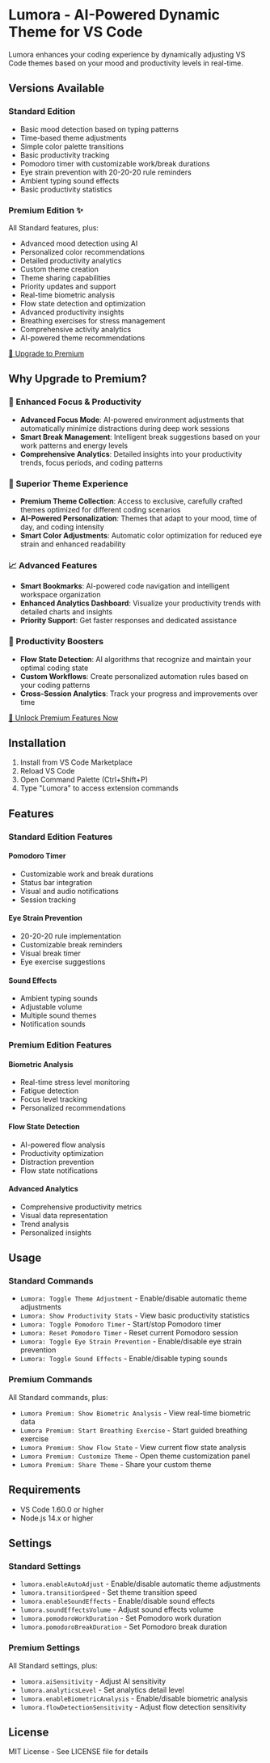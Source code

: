 # Lumora - AI-Powered Dynamic Theme for VS Code

Lumora enhances your coding experience by dynamically adjusting VS Code themes based on your mood and productivity levels in real-time.

## Versions Available

### Standard Edition
- Basic mood detection based on typing patterns
- Time-based theme adjustments
- Simple color palette transitions
- Basic productivity tracking
- Pomodoro timer with customizable work/break durations
- Eye strain prevention with 20-20-20 rule reminders
- Ambient typing sound effects
- Basic productivity statistics

### Premium Edition ✨
All Standard features, plus:
- Advanced mood detection using AI
- Personalized color recommendations
- Detailed productivity analytics
- Custom theme creation
- Theme sharing capabilities
- Priority updates and support
- Real-time biometric analysis
- Flow state detection and optimization
- Advanced productivity insights
- Breathing exercises for stress management
- Comprehensive activity analytics
- AI-powered theme recommendations

[ 🌟 Upgrade to Premium](https://mrmizoku.gumroad.com/l/lumora-premium)

## Why Upgrade to Premium?

### 🧠 Enhanced Focus & Productivity
- **Advanced Focus Mode**: AI-powered environment adjustments that automatically minimize distractions during deep work sessions
- **Smart Break Management**: Intelligent break suggestions based on your work patterns and energy levels
- **Comprehensive Analytics**: Detailed insights into your productivity trends, focus periods, and coding patterns

### 🎨 Superior Theme Experience
- **Premium Theme Collection**: Access to exclusive, carefully crafted themes optimized for different coding scenarios
- **AI-Powered Personalization**: Themes that adapt to your mood, time of day, and coding intensity
- **Smart Color Adjustments**: Automatic color optimization for reduced eye strain and enhanced readability

### 📈 Advanced Features
- **Smart Bookmarks**: AI-powered code navigation and intelligent workspace organization
- **Enhanced Analytics Dashboard**: Visualize your productivity trends with detailed charts and insights
- **Priority Support**: Get faster responses and dedicated assistance

### 💪 Productivity Boosters
- **Flow State Detection**: AI algorithms that recognize and maintain your optimal coding state
- **Custom Workflows**: Create personalized automation rules based on your coding patterns
- **Cross-Session Analytics**: Track your progress and improvements over time

[ 🚀 Unlock Premium Features Now](https://mrmizoku.gumroad.com/l/lumora-premium)

## Installation

1. Install from VS Code Marketplace
2. Reload VS Code
3. Open Command Palette (Ctrl+Shift+P)
4. Type "Lumora" to access extension commands

## Features

### Standard Edition Features

#### Pomodoro Timer
- Customizable work and break durations
- Status bar integration
- Visual and audio notifications
- Session tracking

#### Eye Strain Prevention
- 20-20-20 rule implementation
- Customizable break reminders
- Visual break timer
- Eye exercise suggestions

#### Sound Effects
- Ambient typing sounds
- Adjustable volume
- Multiple sound themes
- Notification sounds

### Premium Edition Features

#### Biometric Analysis
- Real-time stress level monitoring
- Fatigue detection
- Focus level tracking
- Personalized recommendations

#### Flow State Detection
- AI-powered flow analysis
- Productivity optimization
- Distraction prevention
- Flow state notifications

#### Advanced Analytics
- Comprehensive productivity metrics
- Visual data representation
- Trend analysis
- Personalized insights

## Usage

### Standard Commands
- `Lumora: Toggle Theme Adjustment` - Enable/disable automatic theme adjustments
- `Lumora: Show Productivity Stats` - View basic productivity statistics
- `Lumora: Toggle Pomodoro Timer` - Start/stop Pomodoro timer
- `Lumora: Reset Pomodoro Timer` - Reset current Pomodoro session
- `Lumora: Toggle Eye Strain Prevention` - Enable/disable eye strain prevention
- `Lumora: Toggle Sound Effects` - Enable/disable typing sounds

### Premium Commands
All Standard commands, plus:
- `Lumora Premium: Show Biometric Analysis` - View real-time biometric data
- `Lumora Premium: Start Breathing Exercise` - Start guided breathing exercise
- `Lumora Premium: Show Flow State` - View current flow state analysis
- `Lumora Premium: Customize Theme` - Open theme customization panel
- `Lumora Premium: Share Theme` - Share your custom theme

## Requirements

- VS Code 1.60.0 or higher
- Node.js 14.x or higher

## Settings

### Standard Settings
- `lumora.enableAutoAdjust` - Enable/disable automatic theme adjustments
- `lumora.transitionSpeed` - Set theme transition speed
- `lumora.enableSoundEffects` - Enable/disable sound effects
- `lumora.soundEffectsVolume` - Adjust sound effects volume
- `lumora.pomodoroWorkDuration` - Set Pomodoro work duration
- `lumora.pomodoroBreakDuration` - Set Pomodoro break duration

### Premium Settings
All Standard settings, plus:
- `lumora.aiSensitivity` - Adjust AI sensitivity
- `lumora.analyticsLevel` - Set analytics detail level
- `lumora.enableBiometricAnalysis` - Enable/disable biometric analysis
- `lumora.flowDetectionSensitivity` - Adjust flow detection sensitivity

## License

MIT License - See LICENSE file for details
